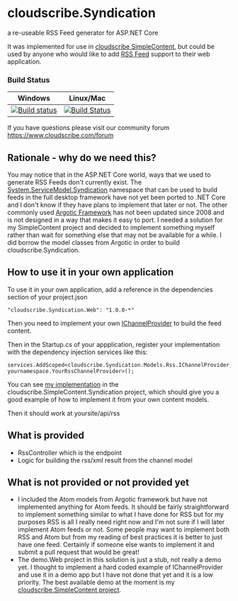 # cloudscribe.Syndication
a re-useable RSS Feed generator for ASP.NET Core

It was implemented for use in [cloudscribe SimpleContent](https://github.com/joeaudette/cloudscribe.SimpleContent), but could be used by anyone who would like to add [RSS Feed](http://cyber.law.harvard.edu/rss/rss.html) support to their web application.

### Build Status

| Windows  | Linux/Mac |
| ------------- | ------------- |
| [![Build status](https://ci.appveyor.com/api/projects/status/si9j58aa51wel2dv/branch/master?svg=true)](https://ci.appveyor.com/project/joeaudette/cloudscribe-syndication/branch/master)  | [![Build Status](https://travis-ci.org/cloudscribe/cloudscribe.Syndication.svg?branch=master)](https://travis-ci.org/cloudscribe/cloudscribe.Syndication)  |

If you have questions please visit our community forum https://www.cloudscribe.com/forum

## Rationale - why do we need this?

You may notice that in the ASP.NET Core world, ways that we used to generate RSS Feeds don't currently exist. The [System.ServiceModel.Syndication](https://msdn.microsoft.com/en-us/library/system.servicemodel.syndication%28v=vs.110%29.aspx) namespace that can be used to build feeds in the full desktop framework have not yet been ported to .NET Core and I don't know if they have plans to implement that later or not. The other commonly used [Argotic Framework](https://argotic.codeplex.com/) has not been updated since 2008 and is not designed in a way that makes it easy to port. I needed a solution for my SimpleContent project and decided to implement something myself rather than wait for something else that may not be available for a while. I did borrow the model classes from Argotic in order to build cloudscribe.Syndication.


## How to use it in your own application

To use it in your own application, add a reference in the dependencies section of your project.json

    "cloudscribe.Syndication.Web": "1.0.0-*"

Then you need to implement your own [IChannelProvider](https://github.com/joeaudette/cloudscribe.Syndication/blob/master/src/cloudscribe.Syndication/Models/Rss/IChannelProvider.cs) to build the feed content.

Then in the Startup.cs of your appplication, register your implementation with the dependency injection services like this:

    services.AddScoped<cloudscribe.Syndication.Models.Rss.IChannelProvider, yournamespace.YourRssChannelProvider>();
	
You can see [my implementation](https://github.com/joeaudette/cloudscribe.SimpleContent/blob/master/src/cloudscribe.SimpleContent.Syndication/RssChannelProvider.cs) in the cloudscribe.SimpleContent.Syndication project, which should give you a good example of how to implement it from your own content models.

Then it should work at yoursite/api/rss

## What is provided

* RssController which is the endpoint
* Logic for building the rss/xml result from the channel model

## What is not provided or not provided yet

* I included the Atom models from Argotic framework but have not implemented anything for Atom feeds. It should be fairly straightforward to implement something similar to what I have done for RSS but for my purposes RSS is all I really need right now and I'm not sure if I will later implement Atom feeds or not. Some people may want to implement both RSS and Atom but from my reading of best practices it is better to just have one feed. Certainly if someone else wants to implement it and submit a pull request that would be great!
* The demo.Web project in this solution is just a stub, not really a demo yet. I thought to implement a hard coded example of IChannelProvider and use it in a demo app but I have not done that yet and it is a low priority. The best available demo at the moment is my [cloudscribe.SimpleContent project](https://github.com/joeaudette/cloudscribe.SimpleContent).
